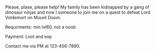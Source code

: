 Please, plase, please help! My family has been kidnapped by
a gang of dinosaur ninjas and now I someone to join me on a quest
to defeat Lord Voldemort on Mount Doom.

Requirments: min lvl60, not a noob

Payment: Loot and exp

Contact me via PM at 123-456-7890.